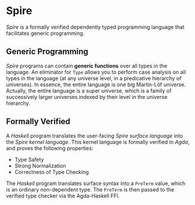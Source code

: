 Spire
=====

*Spire* is a formally verified dependently typed programming language that
facilitates generic programming.

Generic Programming
-------------------

*Spire* programs can contain **generic functions** over all types in the language.
An eliminator for `Type` allows you to perform case analysis on all types in the
language (at any universe level, in a predicative hierarchy of universes).
In essence, the entire language is one big Martin-Löf universe.
Actually, the entire language is a super universe, which is a family of successively
larger universes indexed by their level in the universe hierarchy.

Formally Verified
-----------------

A *Haskell* program translates the user-facing *Spire surface language* into the *Spire kernel language*.
This kernel language is formally verified in *Agda*, and proves the following properties:
* Type Safety
* Strong Normalization
* Correctness of Type Checking

The *Haskell* program translates surface syntax into a `PreTerm` value, which is an ordinary non-dependent
type. The `PreTerm` is then passed to the verified type checker via the Agda-Haskell FFI.
